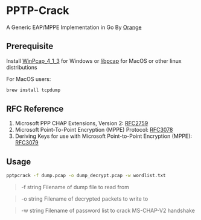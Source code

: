 # PPTP-Crack
 
A Generic EAP/MPPE Implementation in Go By  [Orange](https://github.com/rerange)

## Prerequisite

Install [WinPcap_4_1_3](https://www.winpcap.org/install/default.htm) for Windows or [libpcap](https://formulae.brew.sh/formula/libpcap) for MacOS or other linux distributions

For MacOS users:

```sh
brew install tcpdump
```

## RFC Reference

1. Microsoft PPP CHAP Extensions, Version 2: [RFC2759](https://tools.ietf.org/html/rfc2759)
2. Microsoft Point-To-Point Encryption (MPPE) Protocol: [RFC3078](https://tools.ietf.org/html/rfc3078)
3. Deriving Keys for use with Microsoft Point-to-Point Encryption (MPPE): [RFC3079](https://tools.ietf.org/html/rfc3079)

## Usage

```bash
pptpcrack -f dump.pcap -o dump_decrypt.pcap -w wordlist.txt 
```

> -f string Filename of dump file to read from

>-o string Filename of decrypted packets to write to

>-w string Filename of password list to crack MS-CHAP-V2 handshake
